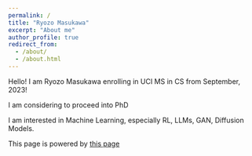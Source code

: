 ```yaml
---
permalink: /
title: "Ryozo Masukawa"
excerpt: "About me"
author_profile: true
redirect_from: 
  - /about/
  - /about.html
---
```


Hello! I am Ryozo Masukawa enrolling in UCI MS in CS from September, 2023!

I am considering to proceed into PhD

I am interested in Machine Learning, especially RL, LLMs, GAN, Diffusion Models.

This page is powered by [this page](https://github.com/academicpages/academicpages.github.io)
